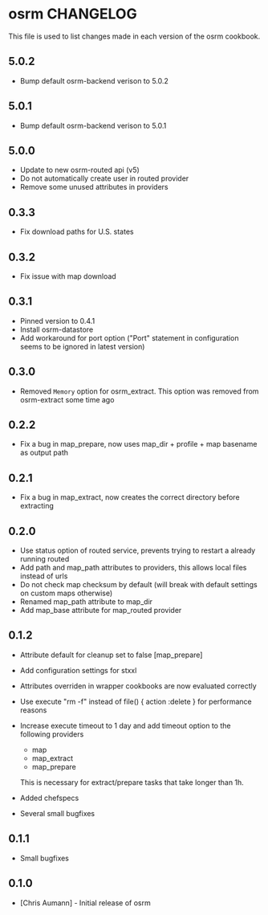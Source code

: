 osrm CHANGELOG
==============

This file is used to list changes made in each version of the osrm cookbook.

5.0.2
-----

- Bump default osrm-backend verison to 5.0.2

5.0.1
-----

- Bump default osrm-backend verison to 5.0.1

5.0.0
-----

- Update to new osrm-routed api (v5)
- Do not automatically create user in routed provider
- Remove some unused attributes in providers

0.3.3
-----

- Fix download paths for U.S. states

0.3.2
-----

- Fix issue with map download

0.3.1
-----

- Pinned version to 0.4.1
- Install osrm-datastore
- Add workaround for port option ("Port" statement in configuration seems to be ignored in latest version)

0.3.0
-----

- Removed `Memory` option for osrm_extract. This option was removed from osrm-extract some time ago

0.2.2
-----

- Fix a bug in map_prepare, now uses map_dir + profile + map basename as output path

0.2.1
-----

- Fix a bug in map_extract, now creates the correct directory before extracting

0.2.0
-----

- Use status option of routed service, prevents trying to restart a already running routed
- Add path and map_path attributes to providers, this allows local files instead of urls
- Do not check map checksum by default (will break with default settings on custom maps otherwise)
- Renamed map_path attribute to map_dir
- Add map_base attribute for map_routed provider


0.1.2
-----

- Attribute default for cleanup set to false [map_prepare]
- Add configuration settings for stxxl
- Attributes overriden in wrapper cookbooks are now evaluated correctly
- Use execute "rm -f" instead of file() { action :delete } for performance reasons
- Increase execute timeout to 1 day and add timeout option to the following providers

  * map
  * map_extract
  * map_prepare

  This is necessary for extract/prepare tasks that take longer than 1h.

- Added chefspecs
- Several small bugfixes


0.1.1
-----

- Small bugfixes


0.1.0
-----
- [Chris Aumann] - Initial release of osrm
